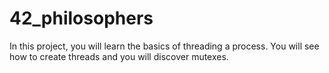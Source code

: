# 42_philosophers
In this project, you will learn the basics of threading a process. You will see how to create threads and you will discover mutexes.
